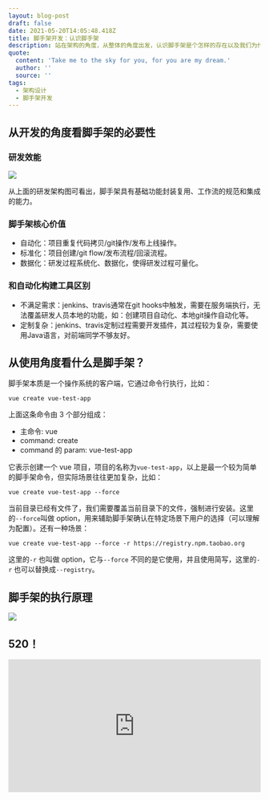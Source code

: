 ```yaml
---
layout: blog-post
draft: false
date: 2021-05-20T14:05:48.418Z
title: 脚手架开发：认识脚手架
description: 站在架构的角度，从整体的角度出发，认识脚手架是个怎样的存在以及我们为什么需要它。
quote:
  content: 'Take me to the sky for you, for you are my dream.'
  author: ''
  source: ''
tags:
  - 架构设计
  - 脚手架开发
---
```

## 从开发的角度看脚手架的必要性

### 研发效能

![](/img/snipaste_2021-05-20_22-30-10.png)

从上面的研发架构图可看出，脚手架具有基础功能封装复用、工作流的规范和集成的能力。

### 脚手架核心价值

* 自动化：项目重复代码拷贝/git操作/发布上线操作。
* 标准化：项目创建/git flow/发布流程/回滚流程。
* 数据化：研发过程系统化、数据化，使得研发过程可量化。

### 和自动化构建工具区别

* 不满足需求：jenkins、travis通常在git hooks中触发，需要在服务端执行，无法覆盖研发人员本地的功能，如：创建项目自动化、本地git操作自动化等。
* 定制复杂：jenkins、travis定制过程需要开发插件，其过程较为复杂，需要使用Java语言，对前端同学不够友好。

## 从使用角度看什么是脚手架？

脚手架本质是一个操作系统的客户端，它通过命令行执行，比如：

```
vue create vue-test-app
```

上面这条命令由 3 个部分组成：

* 主命令: vue
* command: create
* command 的 param: vue-test-app

它表示创建一个 vue 项目，项目的名称为`vue-test-app`，以上是最一个较为简单的脚手架命令，但实际场景往往更加复杂，比如：

```
vue create vue-test-app --force
```

当前目录已经有文件了，我们需要覆盖当前目录下的文件，强制进行安装。这里的`--force`叫做 option，用来辅助脚手架确认在特定场景下用户的选择（可以理解为配置）。还有一种场景：

```
vue create vue-test-app --force -r https://registry.npm.taobao.org
```

这里的`-r` 也叫做 option，它与`--force` 不同的是它使用，并且使用简写，这里的`-r` 也可以替换成`--registry`。

## 脚手架的执行原理

![](/img/snipaste_2021-05-20_22-58-44.png)

##  520！
<iframe height="265" style="width: 100%;" scrolling="no" title="heart" src="https://codepen.io/chenhui66/embed/XWMpMWL?height=265&theme-id=light&default-tab=result" frameborder="no" loading="lazy" allowtransparency="true" allowfullscreen="true">
  See the Pen <a href='https://codepen.io/chenhui66/pen/XWMpMWL'>heart</a> by ChenHui66
  (<a href='https://codepen.io/chenhui66'>@chenhui66</a>) on <a href='https://codepen.io'>CodePen</a>.
</iframe>
